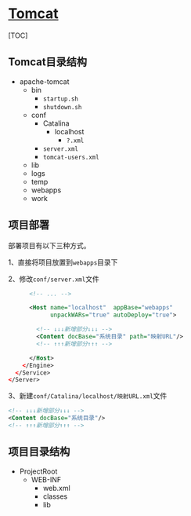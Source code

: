 <link rel="stylesheet" href="https://zhmhbest.gitee.io/hellomathematics/style/index.css">
<script src="https://zhmhbest.gitee.io/hellomathematics/style/index.js"></script>

# [Tomcat](./index.html)

[TOC]

## Tomcat目录结构

- apache-tomcat
  - bin
    - `startup.sh`
    - `shutdown.sh`
  - conf
    - Catalina
      - localhost
        - `?.xml`
    - `server.xml`
    - `tomcat-users.xml`
  - lib
  - logs
  - temp
  - webapps
  - work

## 项目部署

部署项目有以下三种方式。

1、直接将项目放置到`webapps`目录下

2、修改`conf/server.xml`文件

```XML
      <!-- ... -->

      <Host name="localhost"  appBase="webapps"
            unpackWARs="true" autoDeploy="true">

        <!-- ↓↓↓新增部分↓↓↓ -->
        <Content docBase="系统目录" path="映射URL"/>
        <!-- ↑↑↑新增部分↑↑↑ -->

      </Host>
    </Engine>
  </Service>
</Server>
```

3、新建`conf/Catalina/localhost/映射URL.xml`文件

```XML
<!-- ↓↓↓新增部分↓↓↓ -->
<Content docBase="系统目录"/>
<!-- ↑↑↑新增部分↑↑↑ -->
```

## 项目目录结构

- ProjectRoot
  - WEB-INF
    - web.xml
    - classes
    - lib
